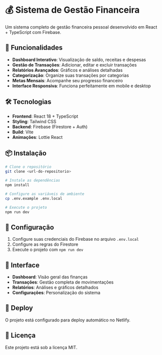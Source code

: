 # 💰 Sistema de Gestão Financeira

Um sistema completo de gestão financeira pessoal desenvolvido em React + TypeScript com Firebase.

## 🚀 Funcionalidades

- **Dashboard Interativo**: Visualização de saldo, receitas e despesas
- **Gestão de Transações**: Adicionar, editar e excluir transações
- **Relatórios Avançados**: Gráficos e análises detalhadas
- **Categorização**: Organize suas transações por categorias
- **Metas Mensais**: Acompanhe seu progresso financeiro
- **Interface Responsiva**: Funciona perfeitamente em mobile e desktop

## 🛠️ Tecnologias

- **Frontend**: React 18 + TypeScript
- **Styling**: Tailwind CSS
- **Backend**: Firebase (Firestore + Auth)
- **Build**: Vite
- **Animações**: Lottie React

## 📦 Instalação

```bash
# Clone o repositório
git clone <url-do-repositorio>

# Instale as dependências
npm install

# Configure as variáveis de ambiente
cp .env.example .env.local

# Execute o projeto
npm run dev
```

## 🔧 Configuração

1. Configure suas credenciais do Firebase no arquivo `.env.local`
2. Configure as regras do Firestore
3. Execute o projeto com `npm run dev`

## 📱 Interface

- **Dashboard**: Visão geral das finanças
- **Transações**: Gestão completa de movimentações
- **Relatórios**: Análises e gráficos detalhados
- **Configurações**: Personalização do sistema

## 🚀 Deploy

O projeto está configurado para deploy automático no Netlify.

## 📄 Licença

Este projeto está sob a licença MIT.